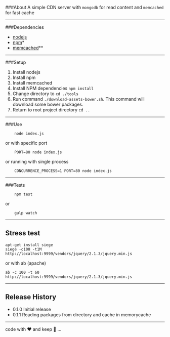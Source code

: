 ###About
A simple CDN server with `mongodb` for read content and `memcached` for fast cache

---

###Dependencies
- [nodejs](https://nodejs.org/)
- [npm](https://www.npmjs.com/)*
- [memcached](http://memcached.org/)**

---

###Setup
1. Install nodejs
2. Install npm
3. Install memcached
4. Install NPM dependencies ```npm install```
5. Change directory to ```cd ./tools```
6. Run command ```./download-assets-bower.sh```. This command will download some bower packages.
7. Return to root project directory ```cd ..```

---

###Use

```shell
	node index.js
```

or with specific port

```shell
	PORT=80 node index.js
```

or running with single process

```shell
	CONCURRENCE_PROCESS=1 PORT=80 node index.js
```

---

###Tests

```shell
	npm test
```

or

```shell
	gulp watch
```

---

## Stress test

```shell
apt-get install siege
siege -c100 -t1M http://localhost:9999/vendors/jquery/2.1.3/jquery.min.js
```

or with ab (apache)

```shell
ab -c 100 -t 60 http://localhost:9999/vendors/jquery/2.1.3/jquery.min.js
```

---

## Release History
* 0.1.0 Initial release
* 0.1.1 Reading packages from directory and cache in memorycache

---

code with :heart: and keep :muscle: ...